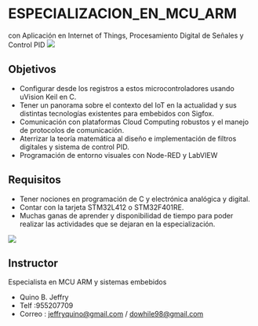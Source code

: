 # ESPECIALIZACION_EN_MCU_ARM
con Aplicación en Internet of Things, Procesamiento Digital de Señales y Control PID
<img src="https://user-images.githubusercontent.com/47931397/148793514-1678da2d-17f5-4c8a-8aa3-8783799ecb53.png">

## Objetivos
- Configurar desde los registros a estos microcontroladores usando uVision Keil en C.
- Tener un panorama sobre el contexto del IoT en la actualidad y sus distintas tecnologías existentes para embebidos con Sigfox.
- Comunicación con plataformas Cloud Computing robustos y el manejo de protocolos de comunicación.
- Aterrizar la teoría matemática al diseño e implementación de filtros digitales y sistema de control PID.
- Programación de entorno visuales con Node-RED y LabVIEW

## Requisitos
- Tener nociones en programación de C y electrónica analógica y digital.
- Contar con la tarjeta STM32L412 o STM32F401RE.
- Muchas ganas de aprender y disponibilidad de tiempo para poder realizar las actividades que se dejaran en la especialización.


<img src="https://user-images.githubusercontent.com/47931397/148791224-8a6d58e5-80a7-423a-82d6-09bdddcdf6f8.png">

## Instructor
Especialista en MCU ARM y sistemas embebidos
- Quino B. Jeffry
- Telf     :955207709
- Correo   : jeffryquino@gmail.com / dowhile98@gmail.com
